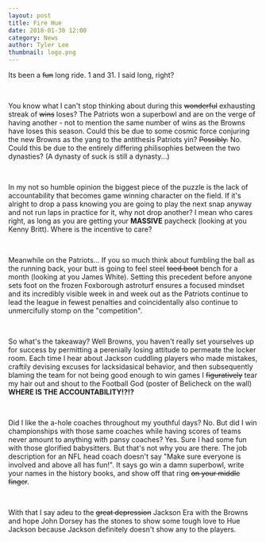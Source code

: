 ```yaml
---
layout: post
title: Fire Hue
date: 2018-01-30 12:00
category: News
author: Tyler Lee
thumbnail: logo.png
---
```


Its been a ~~fun~~ long ride. 1 and 31. I said long, right?

<br>

You know what I can't stop thinking about during this ~~wonderful~~ exhausting streak of ~~wins~~ loses? The Patriots won a superbowl and are on the verge of having another - not to mention the same number of wins as the Browns have loses this season. Could this be due to some cosmic force conjuring the new Browns as the yang to the antithesis Patriots yin? ~~Possibly.~~ No. Could this be due to the entirely differing philisophies between the two dynasties? (A dynasty of suck is still a dynasty...)

<br>

In my not so humble opinion the biggest piece of the puzzle is the lack of accountability that becomes game winning character on the field. If it's alright to drop a pass knowing you are going to play the next snap anyway and not run laps in practice for it, why not drop another? I mean who cares right, as long as you are getting your **MASSIVE** paycheck (looking at you Kenny Britt). Where is the incentive to care?

<br>

Meanwhile on the Patriots...
If you so much think about fumbling the ball as the running back, your butt is going to feel steel ~~toed boot~~ bench for a month (looking at you James White). Setting this precedent before anyone sets foot on the frozen Foxborough astroturf ensures a focused mindset and its incredibly visible week in and week out as the Patriots continue to lead the league in fewest penalties and coincidentally also continue to unmercifully stomp on the "competition".

<br>

So what's the takeaway? Well Browns, you haven't really set yourselves up for success by permitting a perenially losing attitude to permeate the locker room. Each time I hear about Jackson cuddling players who made mistakes, craftily devising excuses for lacksidasical behavior, and then subsequently blaming the team for not being good enough to win games I ~~figuratively~~ tear my hair out and shout to the Football God (poster of Belicheck on the wall) **WHERE IS THE ACCOUNTABILITY!?!?**

<br>

Did I like the a-hole coaches throughout my youthful days? No. But did I win championships with those same coaches while having scores of teams never amount to anything with pansy coaches? Yes. Sure I had some fun with those glorified babysitters. But that's not why you are there. The job description for an NFL head coach doesn't say "Make sure everyone is involved and above all has fun!". It says go win a damn superbowl, write your names in the history books, and show off that ring ~~on your middle finger~~.

<br>

With that I say adeu to the ~~great depression~~ Jackson Era with the Browns and hope John Dorsey has the stones to show some tough love to Hue Jackson because Jackson definitely doesn't show any to the players.